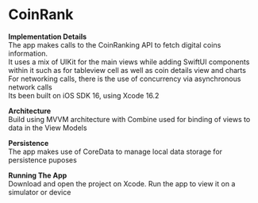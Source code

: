 # CoinRank
**Implementation Details**
<br/>The app makes calls to the CoinRanking API to fetch digital coins information. 
<br/>It uses a mix of UIKit for the main views while adding  SwiftUI components within it such as for tableview cell as well as coin details view and charts
<br/>For networking calls, there is the use of concurrency via asynchronous network calls
<br/>Its been built on iOS SDK 16, using Xcode 16.2

**Architecture**
<br/> Build using MVVM architecture with Combine used for binding of views to data in the View Models

**Persistence**
<br/>The app makes use of CoreData to manage local data storage for persistence puposes

**Running The App**
<br/>Download and open the project on Xcode. Run the app to view it on a simulator or device
